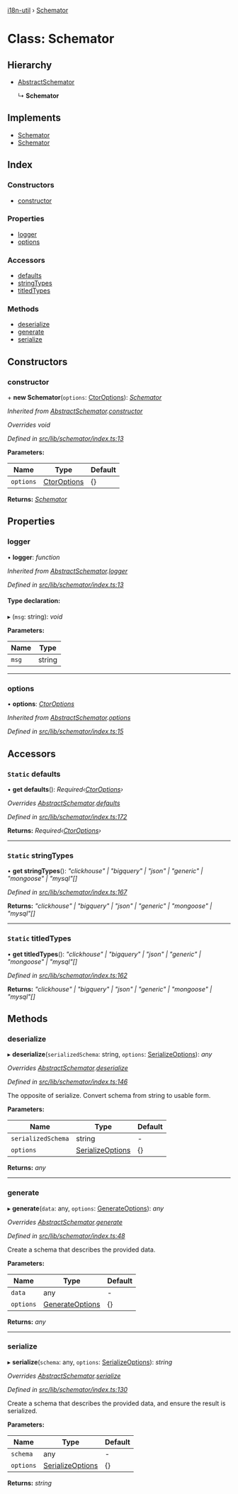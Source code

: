 [i18n-util](../README.md) › [Schemator](schemator.md)

# Class: Schemator

## Hierarchy

* [AbstractSchemator](abstractschemator.md)

  ↳ **Schemator**

## Implements

* [Schemator](../README.md#abstract-schemator)
* [Schemator](../README.md#abstract-schemator)

## Index

### Constructors

* [constructor](schemator.md#constructor)

### Properties

* [logger](schemator.md#logger)
* [options](schemator.md#options)

### Accessors

* [defaults](schemator.md#static-defaults)
* [stringTypes](schemator.md#static-stringtypes)
* [titledTypes](schemator.md#static-titledtypes)

### Methods

* [deserialize](schemator.md#deserialize)
* [generate](schemator.md#generate)
* [serialize](schemator.md#serialize)

## Constructors

###  constructor

\+ **new Schemator**(`options`: [CtorOptions](../README.md#ctoroptions)): *[Schemator](schemator.md)*

*Inherited from [AbstractSchemator](abstractschemator.md).[constructor](abstractschemator.md#constructor)*

*Overrides void*

*Defined in [src/lib/schemator/index.ts:13](https://github.com/JuroOravec/i18n-util/blob/c9cd5a0/src/lib/schemator/index.ts#L13)*

**Parameters:**

Name | Type | Default |
------ | ------ | ------ |
`options` | [CtorOptions](../README.md#ctoroptions) | {} |

**Returns:** *[Schemator](schemator.md)*

## Properties

###  logger

• **logger**: *function*

*Inherited from [AbstractSchemator](abstractschemator.md).[logger](abstractschemator.md#logger)*

*Defined in [src/lib/schemator/index.ts:13](https://github.com/JuroOravec/i18n-util/blob/c9cd5a0/src/lib/schemator/index.ts#L13)*

#### Type declaration:

▸ (`msg`: string): *void*

**Parameters:**

Name | Type |
------ | ------ |
`msg` | string |

___

###  options

• **options**: *[CtorOptions](../README.md#ctoroptions)*

*Inherited from [AbstractSchemator](abstractschemator.md).[options](abstractschemator.md#options)*

*Defined in [src/lib/schemator/index.ts:15](https://github.com/JuroOravec/i18n-util/blob/c9cd5a0/src/lib/schemator/index.ts#L15)*

## Accessors

### `Static` defaults

• **get defaults**(): *Required‹[CtorOptions](../README.md#ctoroptions)›*

*Overrides [AbstractSchemator](abstractschemator.md).[defaults](abstractschemator.md#static-defaults)*

*Defined in [src/lib/schemator/index.ts:172](https://github.com/JuroOravec/i18n-util/blob/c9cd5a0/src/lib/schemator/index.ts#L172)*

**Returns:** *Required‹[CtorOptions](../README.md#ctoroptions)›*

___

### `Static` stringTypes

• **get stringTypes**(): *"clickhouse" | "bigquery" | "json" | "generic" | "mongoose" | "mysql"[]*

*Defined in [src/lib/schemator/index.ts:167](https://github.com/JuroOravec/i18n-util/blob/c9cd5a0/src/lib/schemator/index.ts#L167)*

**Returns:** *"clickhouse" | "bigquery" | "json" | "generic" | "mongoose" | "mysql"[]*

___

### `Static` titledTypes

• **get titledTypes**(): *"clickhouse" | "bigquery" | "json" | "generic" | "mongoose" | "mysql"[]*

*Defined in [src/lib/schemator/index.ts:162](https://github.com/JuroOravec/i18n-util/blob/c9cd5a0/src/lib/schemator/index.ts#L162)*

**Returns:** *"clickhouse" | "bigquery" | "json" | "generic" | "mongoose" | "mysql"[]*

## Methods

###  deserialize

▸ **deserialize**(`serializedSchema`: string, `options`: [SerializeOptions](../README.md#serializeoptions)): *any*

*Overrides [AbstractSchemator](abstractschemator.md).[deserialize](abstractschemator.md#deserialize)*

*Defined in [src/lib/schemator/index.ts:146](https://github.com/JuroOravec/i18n-util/blob/c9cd5a0/src/lib/schemator/index.ts#L146)*

The opposite of serialize. Convert schema from string to usable form.

**Parameters:**

Name | Type | Default |
------ | ------ | ------ |
`serializedSchema` | string | - |
`options` | [SerializeOptions](../README.md#serializeoptions) | {} |

**Returns:** *any*

___

###  generate

▸ **generate**(`data`: any, `options`: [GenerateOptions](../README.md#generateoptions)): *any*

*Overrides [AbstractSchemator](abstractschemator.md).[generate](abstractschemator.md#generate)*

*Defined in [src/lib/schemator/index.ts:48](https://github.com/JuroOravec/i18n-util/blob/c9cd5a0/src/lib/schemator/index.ts#L48)*

Create a schema that describes the provided data.

**Parameters:**

Name | Type | Default |
------ | ------ | ------ |
`data` | any | - |
`options` | [GenerateOptions](../README.md#generateoptions) | {} |

**Returns:** *any*

___

###  serialize

▸ **serialize**(`schema`: any, `options`: [SerializeOptions](../README.md#serializeoptions)): *string*

*Overrides [AbstractSchemator](abstractschemator.md).[serialize](abstractschemator.md#serialize)*

*Defined in [src/lib/schemator/index.ts:130](https://github.com/JuroOravec/i18n-util/blob/c9cd5a0/src/lib/schemator/index.ts#L130)*

Create a schema that describes the provided data, and ensure the result is
serialized.

**Parameters:**

Name | Type | Default |
------ | ------ | ------ |
`schema` | any | - |
`options` | [SerializeOptions](../README.md#serializeoptions) | {} |

**Returns:** *string*
